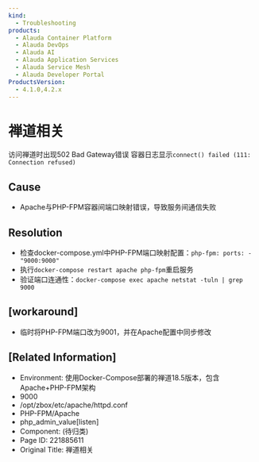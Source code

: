 ```yaml
---
kind:
  - Troubleshooting
products:
  - Alauda Container Platform
  - Alauda DevOps
  - Alauda AI
  - Alauda Application Services
  - Alauda Service Mesh
  - Alauda Developer Portal
ProductsVersion:
  - 4.1.0,4.2.x
---
```

<!-- A type of document that involves encountering a fault, diagnosing it, performing root cause analysis, and providing solutions. -->

# 禅道相关

访问禅道时出现502 Bad Gateway错误 容器日志显示`connect() failed (111: Connection refused)`

## Cause
- Apache与PHP-FPM容器间端口映射错误，导致服务间通信失败

## Resolution
- 检查docker-compose.yml中PHP-FPM端口映射配置：`php-fpm: ports: - "9000:9000"`
- 执行`docker-compose restart apache php-fpm`重启服务
- 验证端口连通性：`docker-compose exec apache netstat -tuln | grep 9000`

## [workaround]
- 临时将PHP-FPM端口改为9001，并在Apache配置中同步修改

## [Related Information]
- Environment: 使用Docker-Compose部署的禅道18.5版本，包含Apache+PHP-FPM架构
- 9000
- /opt/zbox/etc/apache/httpd.conf
- PHP-FPM/Apache
- php_admin_value[listen]
- Component: (待归类)
- Page ID: 221885611
- Original Title: 禅道相关
